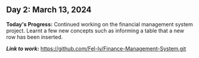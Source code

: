   ## Day 2: March 13, 2024
  
__Today's Progress:__ Continued working on the financial management system project. Learnt a few new concepts such as informing a table that a new row has been inserted.


___Link to work:___ https://github.com/Fel-ly/Finance-Management-System.git
